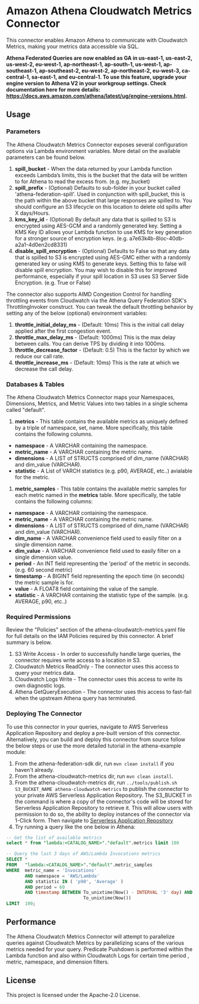 # Amazon Athena Cloudwatch Metrics Connector

This connector enables Amazon Athena to communicate with Cloudwatch Metrics, making your metrics data accessible via SQL. 

**Athena Federated Queries are now enabled as GA in us-east-1, us-east-2, us-west-2, eu-west-1, ap-northeast-1, ap-south-1, us-west-1, ap-southeast-1, ap-southeast-2, eu-west-2, ap-northeast-2, eu-west-3, ca-central-1, sa-east-1, and eu-central-1. To use this feature, upgrade your engine version to Athena V2 in your workgroup settings. Check documentation here for more details: https://docs.aws.amazon.com/athena/latest/ug/engine-versions.html.**

## Usage

### Parameters

The Athena Cloudwatch Metrics Connector exposes several configuration options via Lambda environment variables. More detail on the available parameters can be found below.

1. **spill_bucket** - When the data returned by your Lambda function exceeds Lambda’s limits, this is the bucket that the data will be written to for Athena to read the excess from. (e.g. my_bucket)
2. **spill_prefix** - (Optional) Defaults to sub-folder in your bucket called 'athena-federation-spill'. Used in conjunction with spill_bucket, this is the path within the above bucket that large responses are spilled to. You should configure an S3 lifecycle on this location to delete old spills after X days/Hours.
3. **kms_key_id** - (Optional) By default any data that is spilled to S3 is encrypted using AES-GCM and a randomly generated key. Setting a KMS Key ID allows your Lambda function to use KMS for key generation for a stronger source of encryption keys. (e.g. a7e63k4b-8loc-40db-a2a1-4d0en2cd8331)
4. **disable_spill_encryption** - (Optional) Defaults to False so that any data that is spilled to S3 is encrypted using AES-GMC either with a randomly generated key or using KMS to generate keys. Setting this to false will disable spill encryption. You may wish to disable this for improved performance, especially if your spill location in S3 uses S3 Server Side Encryption. (e.g. True or False)

The connector also supports AIMD Congestion Control for handling throttling events from Cloudwatch via the Athena Query Federation SDK's ThrottlingInvoker construct. You can tweak the default throttling behavior by setting any of the below (optional) environment variables:

1. **throttle_initial_delay_ms** - (Default: 10ms) This is the initial call delay applied after the first congestion event.
1. **throttle_max_delay_ms** - (Default: 1000ms) This is the max delay between calls. You can derive TPS by dividing it into 1000ms.
1. **throttle_decrease_factor** - (Default: 0.5) This is the factor by which we reduce our call rate.
1. **throttle_increase_ms** - (Default: 10ms) This is the rate at which we decrease the call delay.


### Databases & Tables

The Athena Cloudwatch Metrics Connector maps your Namespaces, Dimensions, Metrics, and Metric Values into two tables in a single schema called "default".

1. **metrics** - This table contains the available metrics as uniquely defined by a triple of namespace, set<dimension>, name. More specifically, this table contains the following columns.

  * **namespace** - A VARCHAR containing the namespace.
  * **metric_name** - A VARCHAR containing the metric name.
  * **dimensions** - A LIST of STRUCTS comprised of dim_name (VARCHAR) and dim_value (VARCHAR).
  * **statistic** - A List of VARCH statistics (e.g. p90, AVERAGE, etc..) avialable for the metric. 

1. **metric_samples** - This table contains the available metric samples for each metric named in the **metrics** table. More specifically, the table contains the following columns:
  * **namespace** - A VARCHAR containing the namespace.
  * **metric_name** - A VARCHAR containing the metric name.
  * **dimensions** - A LIST of STRUCTS comprised of dim_name (VARCHAR) and dim_value (VARCHAR).
  * **dim_name** - A VARCHAR convenience field used to easily filter on a single dimension name.
  * **dim_value** - A VARCHAR convenience field used to easily filter on a single dimension value.
  * **period** - An INT field representing the 'period' of the metric in seconds. (e.g. 60 second metric)
  * **timestamp** - A BIGINT field representing the epoch time (in seconds) the metric sample is for.
  * **value** - A FLOAT8 field containing the value of the sample.
  * **statistic** - A VARCHAR containing the statistic type of the sample. (e.g. AVERAGE, p90, etc..)

### Required Permissions

Review the "Policies" section of the athena-cloudwatch-metrics.yaml file for full details on the IAM Policies required by this connector. A brief summary is below.

1. S3 Write Access - In order to successfully handle large queries, the connector requires write access to a location in S3. 
2. Cloudwatch Metrics ReadOnly - The connector uses this access to query your metrics data.
2. Cloudwatch Logs Write - The connector uses this access to write its own diagnostic logs.
1. Athena GetQueryExecution - The connector uses this access to fast-fail when the upstream Athena query has terminated.

### Deploying The Connector

To use this connector in your queries, navigate to AWS Serverless Application Repository and deploy a pre-built version of this connector. Alternatively, you can build and deploy this connector from source follow the below steps or use the more detailed tutorial in the athena-example module:

1. From the athena-federation-sdk dir, run `mvn clean install` if you haven't already.
2. From the athena-cloudwatch-metrics dir, run `mvn clean install`.
3. From the athena-cloudwatch-metrics dir, run  `../tools/publish.sh S3_BUCKET_NAME athena-cloudwatch-metrics` to publish the connector to your private AWS Serverless Application Repository. The S3_BUCKET in the command is where a copy of the connector's code will be stored for Serverless Application Repository to retrieve it. This will allow users with permission to do so, the ability to deploy instances of the connector via 1-Click form. Then navigate to [Serverless Application Repository](https://aws.amazon.com/serverless/serverlessrepo)
4. Try running a query like the one below in Athena: 
```sql
-- Get the list of available metrics
select * from "lambda:<CATALOG_NAME>"."default".metrics limit 100

-- Query the last 3 days of AWS/Lambda Invocations metrics
SELECT * 
FROM   "lambda:<CATALOG_NAME>"."default".metric_samples 
WHERE  metric_name = 'Invocations' 
       AND namespace = 'AWS/Lambda' 
       AND statistic IN ( 'p90', 'Average' ) 
       AND period = 60 
       AND timestamp BETWEEN To_unixtime(Now() - INTERVAL '3' day) AND 
                             To_unixtime(Now()) 
LIMIT  100; 
```

## Performance

The Athena Cloudwatch Metrics Connector will attempt to parallelize queries against Cloudwatch Metrics by parallelizing scans of the various metrics needed for your query. Predicate Pushdown is performed within the Lambda function and also within Cloudwatch Logs for certain time period , metric, namespace, and dimension filters.

## License

This project is licensed under the Apache-2.0 License.